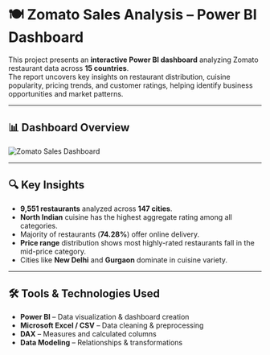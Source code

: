 # 🍽️ Zomato Sales Analysis – Power BI Dashboard

This project presents an **interactive Power BI dashboard** analyzing Zomato restaurant data across **15 countries**.  
The report uncovers key insights on restaurant distribution, cuisine popularity, pricing trends, and customer ratings, helping identify business opportunities and market patterns.

---

## 📊 Dashboard Overview
![Zomato Sales Dashboard](images/zomato_dashboard.png)

---

## 🔍 Key Insights
- **9,551 restaurants** analyzed across **147 cities**.
- **North Indian** cuisine has the highest aggregate rating among all categories.
- Majority of restaurants (**74.28%**) offer online delivery.
- **Price range** distribution shows most highly-rated restaurants fall in the mid-price category.
- Cities like **New Delhi** and **Gurgaon** dominate in cuisine variety.

---

## 🛠 Tools & Technologies Used
- **Power BI** – Data visualization & dashboard creation
- **Microsoft Excel / CSV** – Data cleaning & preprocessing
- **DAX** – Measures and calculated columns
- **Data Modeling** – Relationships & transformations


